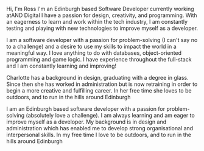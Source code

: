 Hi, I'm Ross
I'm an Edinburgh based Software Developer currently working atAND Digital
I have a passion for design, creativity, and programming. With an eagerness to learn and work within the tech industry, I am constantly testing and playing with new technologies to improve myself as a developer.

I am a software developer with a passion for problem-solving (I can't say no to a challenge) and a desire to use my skills to impact the world in a meaningful way. I love anything to do with databases, object-oriented programming and game logic. I have experience throughout the full-stack and I am constantly learning and improving!

Charlotte has a background in design, graduating with a degree in 
glass. Since then she has worked in administration but is now 
retraining in order to begin a more creative and fulfilling career. In her 
free time she loves to be outdoors, and to run in the hills around 
Edinburgh

I am an Edinburgh based software developer with a passion for problem-solving (absolutely love a challenge). I am always learning and am eager to improve myself as a developer. My background is in design and administration which has enabled me to develop strong organisational and interpersonal skills. In my free time I love to be outdoors, and to run in the hills around Edinburgh

